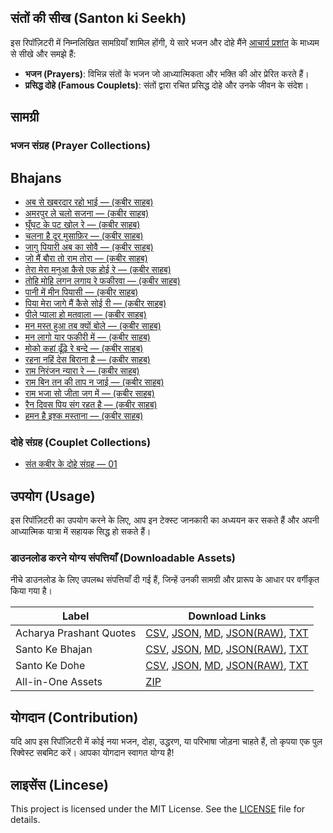 ## संतों की सीख (Santon ki Seekh)

इस रिपॉज़िटरी में निम्नलिखित सामग्रियाँ शामिल होंगी, ये सारे भजन और दोहे मैंने [आचार्य प्रशांत](https://acharyaprashant.org/en/gita) के माध्यम से सीखे और समझे हैं:

- **भजन (Prayers)**: विभिन्न संतों के भजन जो आध्यात्मिकता और भक्ति की ओर प्रेरित करते हैं।
- **प्रसिद्ध दोहे (Famous Couplets)**: संतों द्वारा रचित प्रसिद्ध दोहे और उनके जीवन के संदेश।

## सामग्री

### भजन संग्रह (Prayer Collections)

## Bhajans

- [अब से खबरदार रहो भाई — (कबीर साहब)][ab-se-khabardaar-raho-bhai]
- [अमरपुर ले चलो सजना — (कबीर साहब)][amarpur-le-chalo-sajna]
- [घूँघट के पट खोल रे — (कबीर साहब)][ghoonghat-ke-pat-khol-re]
- [चलना है दूर मुसाफ़िर — (कबीर साहब)][chalna-hai-door-musafir]
- [जागु पियारी अब का सोवै — (कबीर साहब)][jaag-piyari-ab-ka-sauve]
- [जो मैं बौरा तो राम तोरा — (कबीर साहब)][jo-main-bora-to-ram-tora]
- [तेरा मेरा मनुआ कैसे एक होई रे — (कबीर साहब)][tera-mera-manuva-kaise-ek-hoi-re]
- [तोहि मोहि लगन लगाय रे फकीरवा — (कबीर साहब)][tohi-mohi-lagan-lagaye-re-phakirava]
- [पानी में मीन पियासी — (कबीर साहब)][pani-me-meen-piyaasi]
- [पिया मेरा जागे मैं कैसे सोई री — (कबीर साहब)][piya-mera-jaage-main-kaise-soi-ri]
- [पीले प्याला हो मतवाला — (कबीर साहब)][peele-pyala-ho-matwala]
- [मन मस्त हुआ तब क्यों बोले — (कबीर साहब)][man-mast-huaa-tab-kyon-bole]
- [मन लागो यार फकीरी में — (कबीर साहब)][man-lago-yaar-fakiri-me]
- [मोको कहां ढूँढ़े रे बन्दे — (कबीर साहब)][moko-kahaan-dhundhe-re-bande]
- [रहना नहिं देस बिराना है — (कबीर साहब)][rehna-nahi-desh-virana-hai]
- [राम निरंजन न्यारा रे — (कबीर साहब)][ram-niranjan-nyaara-re]
- [राम बिन तन की ताप न जाई — (कबीर साहब)][ram-bin-tan-ki-taap-na-jaai]
- [राम भजा सो जीता जग में — (कबीर साहब)][ram-bhaja-so-jeeta-jag-me]
- [रैन दिवस पिय संग रहत है — (कबीर साहब)][rain-divas-piya-sang-rahat-hai]
- [हमन है इश्क मस्ताना — (कबीर साहब)][haman-hai-ishq-mastana]

[ab-se-khabardaar-raho-bhai]: docs/bhajans/ab-se-khabardaar-raho-bhai.md
[pani-me-meen-piyaasi]: /docs/bhajans/pani-me-meen-piyaasi.md
[amarpur-le-chalo-sajna]: /docs/bhajans/amarpur-le-chalo-sajna.md
[peele-pyala-ho-matwala]: docs/bhajans/peele-pyala-ho-matwala.md
[chalna-hai-door-musafir]: docs/bhajans/chalna-hai-door-musafir.md
[piya-mera-jaage-main-kaise-soi-ri]: /docs/bhajans/piya-mera-jaage-main-kaise-soi-ri.md
[ghoonghat-ke-pat-khol-re]: docs/bhajans/ghoonghat-ke-pat-khol-re.md
[rain-divas-piya-sang-rahat-hai]: docs/bhajans/rain-divas-piya-sang-rahat-hai.md
[haman-hai-ishq-mastana]: /docs/bhajans/haman-hai-ishq-mastana.md
[ram-bhaja-so-jeeta-jag-me]: /docs/bhajans/ram-bhaja-so-jeeta-jag-me.md
[jaag-piyari-ab-ka-sauve]: docs/bhajans/jaag-piyari-ab-ka-sauve.md
[ram-bin-tan-ki-taap-na-jaai]: /docs/bhajans/ram-bin-tan-ki-taap-na-jaai.md
[jo-main-bora-to-ram-tora]: /docs/bhajans/jo-main-bora-to-ram-tora.md
[ram-niranjan-nyaara-re]: /docs/bhajans/ram-niranjan-nyaara-re.md
[man-lago-yaar-fakiri-me]: docs/bhajans/man-lago-yaar-fakiri-me.md
[rehna-nahi-desh-virana-hai]: docs/bhajans/rehna-nahi-desh-virana-hai.md
[man-mast-huaa-tab-kyon-bole]: /docs/bhajans/man-mast-huaa-tab-kyon-bole.md
[tera-mera-manuva-kaise-ek-hoi-re]: /docs/bhajans/tera-mera-manuva-kaise-ek-hoi-re.md
[moko-kahaan-dhundhe-re-bande]: /docs/bhajans/moko-kahaan-dhundhe-re-bande.md
[tohi-mohi-lagan-lagaye-re-phakirava]: /docs/bhajans/tohi-mohi-lagan-lagaye-re-phakirava.md

### दोहे संग्रह (Couplet Collections)

- [संत कबीर के दोहे संग्रह — 01](docs/dohas/sant-kabir-ke-dohe-01.md)

## उपयोग (Usage)

इस रिपॉज़िटरी का उपयोग करने के लिए, आप इन टेक्स्ट जानकारी का अध्ययन कर सकते हैं और अपनी आध्यात्मिक यात्रा में सहायक सिद्ध हो सकते हैं।

### डाउनलोड करने योग्य संपत्तियाँ (Downloadable Assets)

नीचे डाउनलोड के लिए उपलब्ध संपत्तियाँ दी गई हैं, जिन्हें उनकी सामग्री और प्रारूप के आधार पर वर्गीकृत किया गया है।

| Label                   | Download Links                                                                                                |
| ----------------------- | ------------------------------------------------------------------------------------------------------------- |
| Acharya Prashant Quotes | [CSV][acharya-csv], [JSON][acharya-json], [MD][acharya-md], [JSON(RAW)][acharya-json-raw], [TXT][acharya-txt] |
| Santo Ke Bhajan         | [CSV][bhajan-csv], [JSON][bhajan-json], [MD][bhajan-md], [JSON(RAW)][bhajan-json-raw], [TXT][bhajan-txt]      |
| Santo Ke Dohe           | [CSV][dohe-csv], [JSON][dohe-json], [MD][dohe-md], [JSON(RAW)][dohe-json-raw], [TXT][dohe-txt]                |
| All-in-One Assets       | [ZIP][all-in-one]                                                                                             |

[acharya-csv]: https://github.com/vijayhardaha/santo-ki-seekh/releases/download/v1.0.4/acharya-prashant-quotes.csv
[acharya-json]: https://github.com/vijayhardaha/santo-ki-seekh/releases/download/v1.0.4/acharya-prashant-quotes.json
[acharya-md]: https://github.com/vijayhardaha/santo-ki-seekh/releases/download/v1.0.4/acharya-prashant-quotes.md
[acharya-json-raw]: https://github.com/vijayhardaha/santo-ki-seekh/releases/download/v1.0.4/acharya-prashant-quotes.raw.json
[acharya-txt]: https://github.com/vijayhardaha/santo-ki-seekh/releases/download/v1.0.4/acharya-prashant-quotes.txt
[bhajan-csv]: https://github.com/vijayhardaha/santo-ki-seekh/releases/download/v1.0.4/santon-ke-bhajan.csv
[bhajan-json]: https://github.com/vijayhardaha/santo-ki-seekh/releases/download/v1.0.4/santon-ke-bhajan.json
[bhajan-md]: https://github.com/vijayhardaha/santo-ki-seekh/releases/download/v1.0.4/santon-ke-bhajan.md
[bhajan-json-raw]: https://github.com/vijayhardaha/santo-ki-seekh/releases/download/v1.0.4/santon-ke-bhajan.raw.json
[bhajan-txt]: https://github.com/vijayhardaha/santo-ki-seekh/releases/download/v1.0.4/santon-ke-bhajan.txt
[dohe-csv]: https://github.com/vijayhardaha/santo-ki-seekh/releases/download/v1.0.4/santon-ke-dohe.csv
[dohe-json]: https://github.com/vijayhardaha/santo-ki-seekh/releases/download/v1.0.4/santon-ke-dohe.json
[dohe-md]: https://github.com/vijayhardaha/santo-ki-seekh/releases/download/v1.0.4/santon-ke-dohe.md
[dohe-json-raw]: https://github.com/vijayhardaha/santo-ki-seekh/releases/download/v1.0.4/santon-ke-dohe.raw.json
[dohe-txt]: https://github.com/vijayhardaha/santo-ki-seekh/releases/download/v1.0.4/santon-ke-dohe.txt
[all-in-one]: https://github.com/vijayhardaha/santo-ki-seekh/releases/download/v1.0.4/all-in-one-assets.zip

## योगदान (Contribution)

यदि आप इस रिपॉज़िटरी में कोई नया भजन, दोहा, उद्धरण, या परिभाषा जोड़ना चाहते हैं, तो कृपया एक पुल रिक्वेस्ट सबमिट करें। आपका योगदान स्वागत योग्य है!

## लाइसेंस (Lincese)

This project is licensed under the MIT License. See the [LICENSE](LICENSE) file for details.
